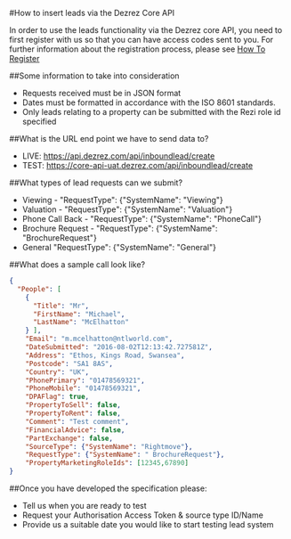 #How to insert leads via the Dezrez Core API

In order to use the leads functionality via the Dezrez core API, you need to first register with us so that you can have access codes sent to you.
For further information about the registration process, please see [How To Register](https://github.com/dezrez/DezrezCoreAPI/blob/master/HowToRegister.md)

##Some information to take into consideration
* Requests received must be in JSON format
* Dates must be formatted in accordance with the ISO 8601 standards.
* Only leads relating to a property can be submitted with the Rezi role id specified

##What is the URL end point we have to send data to?
* LIVE: https://api.dezrez.com/api/inboundlead/create
* TEST: https://core-api-uat.dezrez.com/api/inboundlead/create

##What types of lead requests can we submit?
* Viewing -	"RequestType": {"SystemName": "Viewing"}  
* Valuation - "RequestType": {"SystemName": "Valuation"}
* Phone Call Back - "RequestType": {"SystemName": "PhoneCall"} 
* Brochure Request - "RequestType": {"SystemName": "BrochureRequest"} 
* General	"RequestType": {"SystemName": "General"}

##What does a sample call look like?
```json
{ 
  "People": [ 
    { 
      "Title": "Mr", 
      "FirstName": "Michael", 
      "LastName": "McElhatton" 
    } ], 
    "Email": "m.mcelhatton@ntlworld.com", 
    "DateSubmitted": "2016-08-02T12:13:42.727581Z", 
    "Address": "Ethos, Kings Road, Swansea", 
    "Postcode": "SA1 8AS", 
    "Country": "UK", 
    "PhonePrimary": "01478569321", 
    "PhoneMobile": "01478569321", 
    "DPAFlag": true, 
    "PropertyToSell": false, 
    "PropertyToRent": false, 
    "Comment": "Test comment", 
    "FinancialAdvice": false, 
    "PartExchange": false, 
    "SourceType": {"SystemName": "Rightmove"}, 
    "RequestType": {"SystemName": " BrochureRequest"}, 
    "PropertyMarketingRoleIds": [12345,67890]
}
```

##Once you have developed the specification please:
* Tell us when you are ready to test
* Request your Authorisation Access Token & source type ID/Name
* Provide us a suitable date you would like to start testing lead system
